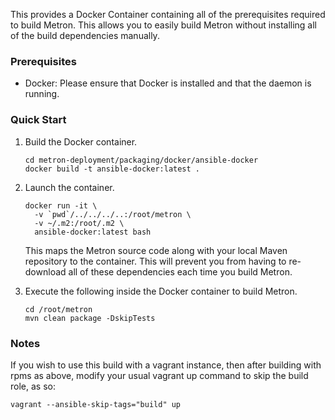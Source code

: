 <!--
Licensed to the Apache Software Foundation (ASF) under one
or more contributor license agreements.  See the NOTICE file
distributed with this work for additional information
regarding copyright ownership.  The ASF licenses this file
to you under the Apache License, Version 2.0 (the
"License"); you may not use this file except in compliance
with the License.  You may obtain a copy of the License at

    http://www.apache.org/licenses/LICENSE-2.0

Unless required by applicable law or agreed to in writing, software
distributed under the License is distributed on an "AS IS" BASIS,
WITHOUT WARRANTIES OR CONDITIONS OF ANY KIND, either express or implied.
See the License for the specific language governing permissions and
limitations under the License.
-->

This provides a Docker Container containing all of the prerequisites required to build Metron.  This allows you to easily build Metron without installing all of the build dependencies manually.

### Prerequisites

* Docker: Please ensure that Docker is installed and that the daemon is running.

### Quick Start

1. Build the Docker container.
    ```
    cd metron-deployment/packaging/docker/ansible-docker
    docker build -t ansible-docker:latest .
    ```

1. Launch the container.
    ```
    docker run -it \
      -v `pwd`/../../../..:/root/metron \
      -v ~/.m2:/root/.m2 \
      ansible-docker:latest bash
    ```

    This maps the Metron source code along with your local Maven repository to the container.  This will prevent you from having to re-download all of these dependencies each time you build Metron.

1. Execute the following inside the Docker container to build Metron.

    ```
    cd /root/metron
    mvn clean package -DskipTests
    ```

### Notes

If you wish to use this build with a vagrant instance, then after building with rpms as above, modify
your usual vagrant up command to skip the build role, as so:
  ```
  vagrant --ansible-skip-tags="build" up
  ```
